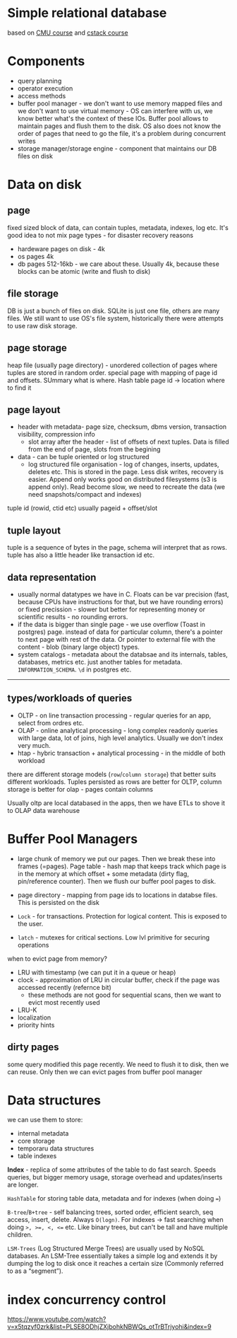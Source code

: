 # Simple relational database

based on [CMU course](https://15445.courses.cs.cmu.edu/fall2019/) and [cstack course](https://cstack.github.io/db_tutorial/)

# Components
* query planning
* operator execution
* access methods
* buffer pool manager - we don't want to use memory mapped files and we don't want to use virtual memory - OS can interfere with us, we know better what's the context of these IOs. Buffer pool allows to maintain pages and flush them to the disk. OS also does not know the order of pages that need to go the file, it's a problem during concurrent writes
* storage manager/storage engine - component that maintains our DB files on disk

# Data on disk

## page
fixed sized block of data, can contain tuples, metadata, indexes, log etc.
It's good idea to not mix page types - for disaster recovery reasons
* hardeware pages on disk - 4k
* os pages 4k
* db pages 512-16kb - we care about these. Usually 4k, because these blocks can be atomic (write and flush to disk)

## file storage
DB is just a bunch of files on disk. SQLite is just one file, others are many files.
We still want to use OS's file system, historically there were attempts to use raw disk storage.

## page storage
heap file (usually page directory) - unordered collection of pages where tuples are stored in random order.
special page with mapping of page id and offsets. SUmmary what is where. Hash table page id -> location where to find it

## page layout
* header with metadata- page size, checksum, dbms version, transaction visibility, compression info
    * slot array after the header - list of offsets of next tuples. Data is filled from the end of page, slots from the begining
* data - can be tuple oriented or log structured
    * log structured file organisation - log of changes, inserts, updates, deletes etc. This is stored in the page. Less disk writes, recovery is easier. Append only works good on distributed filesystems (s3 is append only). Read become slow, we need to recreate the data (we need snapshots/compact and indexes)


tuple id (rowid, ctid etc) usually pageid + offset/slot

## tuple layout
tuple is a sequence of bytes in the page, schema will interpret that as rows.
tuple has also a little header like transaction id etc.


## data representation
* usually normal datatypes we have in C. Floats can be var precision (fast, because CPUs have instructions for that, but we have rounding errors) or fixed precission - slower but better for representing money or scientific results - no rounding errors.
* if the data is bigger than single page - we use overflow (Toast in postgres) page. instead of data for particular column, there's a pointer to next page with rest of the data. Or pointer to external file with the content - blob (binary large object) types.
* system catalogs - metadata about the databsae and its internals, tables, databases, metrics etc. just another tables for metadata. `INFORMATION_SCHEMA`. `\d` in postgres etc.
 
 ------------
 ## types/workloads of queries
 * OLTP - on line transaction processing - regular queries for an app, select from ordres etc.
 * OLAP - online analytical processing - long complex readonly queries with large data, lot of joins, high level analytics. Usually we don't index very much.
 * htap - hybric transaction + analytical processing - in the middle of both workload

 there are different storage models (`row`/`column storage`) that better suits different workloads. Tuples persisted as rows are better for OLTP, column storage is better for olap - pages contain columns

Usually oltp are local databased in the apps, then we have ETLs to shove it to OLAP data warehouse

 # Buffer Pool Managers
 * large chunk of memory we put our pages. Then we break these into frames (=pages). Page table - hash map that keeps track which page is in the memory at which offset + some metadata (dirty flag, pin/reference counter). Then we flush our buffer pool pages to disk.

* page directory - mapping from page ids to locations in databse files. This is persisted on the disk
*  `Lock` - for transactions. Protection for logical content. This is exposed to the user.
* `latch` - mutexes for critical sections. Low lvl primitive for securing operations

 when to evict page from memory?
* LRU with timestamp (we can put it in a queue or heap)
* clock - approximation of LRU in circular buffer, check if the page was accessed recently (refernce bit)
    * these methods are not good for sequential scans, then we want to evict most recently used
* LRU-K
* localization
* priority hints

## dirty pages
some query modified this page recently. We need to flush it to disk, then we can reuse. Only then we can evict pages from buffer pool manager

# Data structures

we can use them to store:
* internal metadata
* core storage
* temporaru data structures
* table indexes

**Index** - replica of some attributes of the table to do fast search. Speeds queries, but bigger memory usage, storage overhead and updates/inserts are longer.

`HashTable` for storing table data, metadata and for indexes (when doing `=`)

`B-tree`/`B+tree` - self balancing trees, sorted order, efficient search, seq access, insert, delete. Always `O(logn)`. For indexes -> fast searching when doing `>, >=, <, <=` etc. Like binary trees, but can't be tall and have multiple children.

`LSM-Trees` (Log Structured Merge Trees) are usually used by NoSQL databases. An LSM-Tree essentially takes a simple log and extends it by dumping the log to disk once it reaches a certain size (Commonly referred to as a “segment”).

# index concurrency control
https://www.youtube.com/watch?v=x5tqzyf0zrk&list=PLSE8ODhjZXjbohkNBWQs_otTrBTrjyohi&index=9
